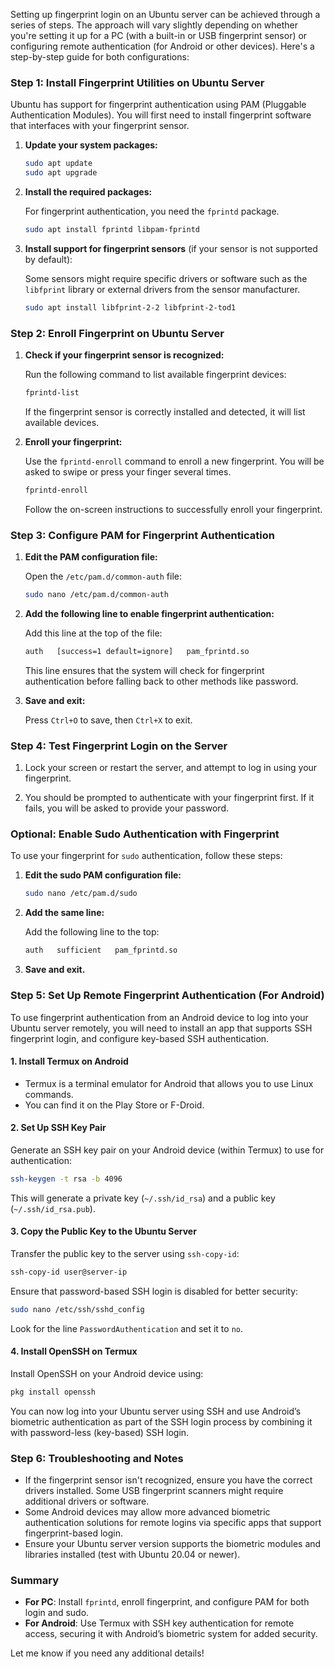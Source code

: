 Setting up fingerprint login on an Ubuntu server can be achieved through a series of steps. The approach will vary slightly depending on whether you're setting it up for a PC (with a built-in or USB fingerprint sensor) or configuring remote authentication (for Android or other devices). Here's a step-by-step guide for both configurations:

### **Step 1: Install Fingerprint Utilities on Ubuntu Server**

Ubuntu has support for fingerprint authentication using PAM (Pluggable Authentication Modules). You will first need to install fingerprint software that interfaces with your fingerprint sensor.

1. **Update your system packages:**

   ```bash
   sudo apt update
   sudo apt upgrade
   ```

2. **Install the required packages:**

   For fingerprint authentication, you need the `fprintd` package.

   ```bash
   sudo apt install fprintd libpam-fprintd
   ```

3. **Install support for fingerprint sensors** (if your sensor is not supported by default):
   
   Some sensors might require specific drivers or software such as the `libfprint` library or external drivers from the sensor manufacturer.

   ```bash
   sudo apt install libfprint-2-2 libfprint-2-tod1
   ```

### **Step 2: Enroll Fingerprint on Ubuntu Server**

1. **Check if your fingerprint sensor is recognized:**

   Run the following command to list available fingerprint devices:

   ```bash
   fprintd-list
   ```

   If the fingerprint sensor is correctly installed and detected, it will list available devices.

2. **Enroll your fingerprint:**

   Use the `fprintd-enroll` command to enroll a new fingerprint. You will be asked to swipe or press your finger several times.

   ```bash
   fprintd-enroll
   ```

   Follow the on-screen instructions to successfully enroll your fingerprint.

### **Step 3: Configure PAM for Fingerprint Authentication**

1. **Edit the PAM configuration file:**

   Open the `/etc/pam.d/common-auth` file:

   ```bash
   sudo nano /etc/pam.d/common-auth
   ```

2. **Add the following line to enable fingerprint authentication:**

   Add this line at the top of the file:

   ```bash
   auth   [success=1 default=ignore]   pam_fprintd.so
   ```

   This line ensures that the system will check for fingerprint authentication before falling back to other methods like password.

3. **Save and exit:**

   Press `Ctrl+O` to save, then `Ctrl+X` to exit.

### **Step 4: Test Fingerprint Login on the Server**

1. Lock your screen or restart the server, and attempt to log in using your fingerprint.
   
2. You should be prompted to authenticate with your fingerprint first. If it fails, you will be asked to provide your password.

### **Optional: Enable Sudo Authentication with Fingerprint**

To use your fingerprint for `sudo` authentication, follow these steps:

1. **Edit the sudo PAM configuration file:**

   ```bash
   sudo nano /etc/pam.d/sudo
   ```

2. **Add the same line:**

   Add the following line to the top:

   ```bash
   auth   sufficient   pam_fprintd.so
   ```

3. **Save and exit.**

### **Step 5: Set Up Remote Fingerprint Authentication (For Android)**

To use fingerprint authentication from an Android device to log into your Ubuntu server remotely, you will need to install an app that supports SSH fingerprint login, and configure key-based SSH authentication.

#### 1. **Install Termux on Android**

- Termux is a terminal emulator for Android that allows you to use Linux commands.
- You can find it on the Play Store or F-Droid.

#### 2. **Set Up SSH Key Pair**

Generate an SSH key pair on your Android device (within Termux) to use for authentication:

```bash
ssh-keygen -t rsa -b 4096
```

This will generate a private key (`~/.ssh/id_rsa`) and a public key (`~/.ssh/id_rsa.pub`).

#### 3. **Copy the Public Key to the Ubuntu Server**

Transfer the public key to the server using `ssh-copy-id`:

```bash
ssh-copy-id user@server-ip
```

Ensure that password-based SSH login is disabled for better security:

```bash
sudo nano /etc/ssh/sshd_config
```

Look for the line `PasswordAuthentication` and set it to `no`.

#### 4. **Install OpenSSH on Termux**

Install OpenSSH on your Android device using:

```bash
pkg install openssh
```

You can now log into your Ubuntu server using SSH and use Android’s biometric authentication as part of the SSH login process by combining it with password-less (key-based) SSH login.

### **Step 6: Troubleshooting and Notes**

- If the fingerprint sensor isn't recognized, ensure you have the correct drivers installed. Some USB fingerprint scanners might require additional drivers or software.
- Some Android devices may allow more advanced biometric authentication solutions for remote logins via specific apps that support fingerprint-based login.
- Ensure your Ubuntu server version supports the biometric modules and libraries installed (test with Ubuntu 20.04 or newer).

### Summary
- **For PC**: Install `fprintd`, enroll fingerprint, and configure PAM for both login and sudo.
- **For Android**: Use Termux with SSH key authentication for remote access, securing it with Android’s biometric system for added security.

Let me know if you need any additional details!
